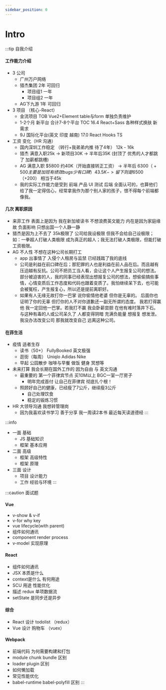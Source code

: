 ```yaml
---
sidebar_position: 0
---
```


# Intro
:::tip 自我介绍
#### 工作能力介绍
  - 3 公司
    - 广州万户网络
    - 猎杰集团 2年 可回归
      - 项目组1 一年
      - 项目组2 一年
    - AG下九游 1年 可回归
  - 3 项目 （核心-React）
    - 金流项目 TOB Vue2+Element table与form 单独负责维护
    - 1-2个月 新平台 合计7-8个平台 TOC 16.4 React+Sass 各种样式换肤 新需求
    - 9J 国际化平台(英文 印度 越南) 17.0 React Hooks TS 
  -  工资 变化（HR 沟通）
     - 国内深圳工作稳定 （转行+我弟弟内推 待了4年） 12k - 16k
     - 猎杰 满意入职25k -> 新项目30K -> 半年后35K (封顶了 优秀的人才都跳了 加薪都跳槽) 
     - AG 满意入职 $5800 约40K（开始直接转正工资） -> 半年后 $6300（+500 主要是加班有绩效 bugs少有口碑） 43.5K -> 留下则是$6500（+200） 相当于45k
     - 我的实际工作能力是受到 前端 产品 UI 测试 后端 全面认可的，也算他们给了我一定得信心，经常拿我作为那个别人家的孩子，恨不得每个前端都像我。
#### 几次 离职原因
- 来菲工作 表面上是因为 我在新加坡读书 不想浪费英文能力 内在是因为家庭缘故 负面影响 只想出国一个人静一静
- 猎杰是因为上不去了 35k极限了 公司给我设极限 但我不会给自己设极限；如：一拳超人打破人类极限 成为真正的超人；我无法打破人类极限，但能打破工资极限。
- AG 不人性 不想在这种公司长期打工
  - app 出事情了 入侵个人租房与监禁 已经践踏了我的底线
  - 公司是利益在前口碑在后；那犯罪的人也是利益在前人品在后。而且越有压迫越有反抗。公司不把员工当人看，会让这个人产生报复公司的想法。部分被迫害的人，我的同事已经表现出想报复公司的想法，想偷偷搞些事情，心情变质后工作态度和代码也跟着变质了。我怕继续呆下去，也可能会被冤枉，产生报复心，所以还是提前离职好。
  - 如果有人无缘无故打你一巴掌 说你偷情他老婆 但你是无辜的。 后面你也证明了你的无辜 但打你的人不对你道歉还一副无所谓的态度。 我若打得赢他 我一定回他一巴掌。若我打不赢 我会卧薪尝胆 在他有难时落井下石。与这种有毒的人或公司呆久了 人都变得阴暗 充满负能量 想报复 想发泄。 我没办法改变公司 那我就改变自己 远离这种公司。

#### 在菲生活
- 疫情 适者生存 
  - 读书（50+） FullyBooked 英文极强
  - 逛街（每周） Uniqlo Adidas Nike 
  - 早起 公园散步 咖啡与早餐 做饭 健身 冥想等 
- 未来打算 我会长期在国外工作的 因为自由 与 英文沟通
  - 最重要的 第一个菲律宾节点 买10M以上 BGC一室一厅房子
    - 明年完成首付 让自己在菲律宾 彻底扎个根！
  - 照顾好自己的健康，已经瘦了7公斤，继续瘦3公斤
    - 自己处理饮食 
    - 稳定的锻炼习惯
- HR 大领导沟通 我想转管理岗
  - 因为我喜欢读书学习 善于分享 我一周读2本书 最近每天读道德经
:::

:::info
- 一面 基础
  - JS 基础知识
  - 框架 基本应用
- 二面 高级
  - 框架 高级特性
  - 框架 原理
- 三面 设计
  - 项目 设计能力
  - 工作 经验与环境
:::

:::caution 面试题
#### Vue
- v-show & v-if
- v-for why key
- vue lifecycle(with parent)
- 组件如何通讯
- component render process
- v-model 实现原理

#### React
- 组件如何通讯
- JSX 本质是什么
- context是什么 有何用途
- SCU 用途 性能优化
- 描述 redux 单项数据流
- setState 是同步还是异步

#### 综合
- React 设计 todolist （redux）
- Vue 设计 购物车 （vuex）

#### Webpack
- 前端代码 为何需要构建和打包
- module chunk bundle 区别
- loader plugin 区别
- 如何懒加载
- 常见性能优化
- babel-runtime babel-polyfill 区别
:::